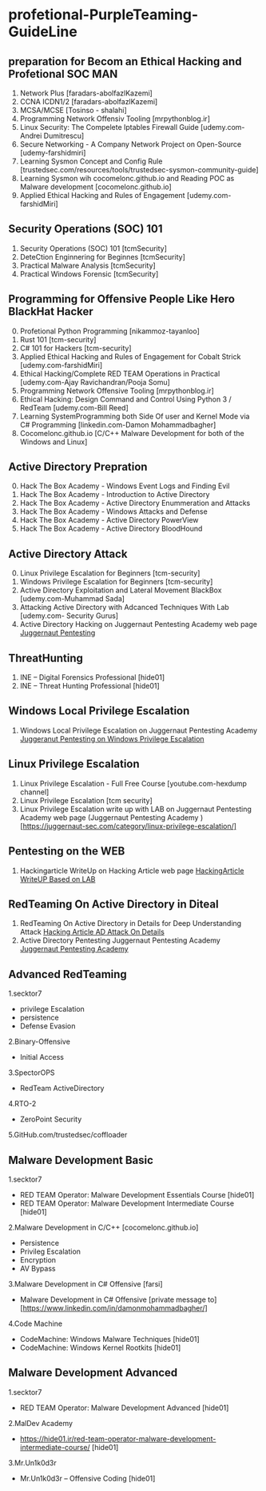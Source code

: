 # profetional-PurpleTeaming-GuideLine
## preparation for Becom an Ethical Hacking and Profetional SOC MAN 
1. Network Plus [faradars-abolfazlKazemi]
2. CCNA ICDN1/2 [faradars-abolfazlKazemi]
3. MCSA/MCSE [Tosinso - shalahi]
4. Programming Network Offensiv Tooling [mrpythonblog.ir]
5. Linux Security: The Compelete Iptables Firewall Guide [udemy.com-Andrei Dumitrescu]
6. Secure Networking - A Company Network Project on Open-Source [udemy-farshidmiri]
7. Learning Sysmon Concept and Config Rule [trustedsec.com/resources/tools/trustedsec-sysmon-community-guide]
8. Learning Sysmon wih cocomelonc.github.io and Reading POC as Malware development [cocomelonc.github.io]
9. Applied Ethical Hacking and Rules of Engagement [udemy.com-farshidMiri]

## Security Operations (SOC) 101
1. Security Operations (SOC) 101 [tcmSecurity]
2. DeteCtion Enginnering for Beginnes [tcmSecurity]
3. Practical Malware Analysis [tcmSecurity]
4. Practical Windows Forensic [tcmSecurity]

## Programming for Offensive People Like Hero BlackHat Hacker
0. Profetional Python Programming [nikammoz-tayanloo]
0. Rust 101 [tcm-security]
0. C# 101 for Hackers [tcm-security]
1. Applied Ethical Hacking and Rules of Engagement for Cobalt Strick [udemy.com-farshidMiri] 
2. Ethical Hacking/Complete RED TEAM Operations in Practical [udemy.com-Ajay Ravichandran/Pooja Somu]
3. Programming Network Offensive Tooling [mrpythonblog.ir]
4. Ethical Hacking: Design Command and Control Using Python 3 / RedTeam [udemy.com-Bill Reed]
5. Learning SystemProgramming both Side Of user and Kernel Mode via C# Programming [linkedin.com-Damon Mohammadbagher]
6. Cocomelonc.github.io [C/C++ Malware Development for both of the Windows and Linux]


## Active Directory Prepration
0. Hack The Box Academy - Windows Event Logs and Finding Evil
1. Hack The Box Academy - Introduction to Active Directory
2. Hack The Box Academy - Active Directory Enummeration and Attacks
3. Hack The Box Academy - Windows Attacks and Defense
4. Hack The Box Academy - Active Directory PowerView
5. Hack The Box Academy - Active Directory BloodHound

## Active Directory Attack 
0. Linux Privilege Escalation for Beginners [tcm-security]
0. Windows Privilege Escalation for Beginners [tcm-security]
1. Active Directory Exploitation and Lateral Movement BlackBox [udemy.com-Muhammad Sada]
2. Attacking Active Directory with Adcanced Techniques With Lab [udemy.com- Security Gurus]
3. Active Directory Hacking on Juggernaut Pentesting Academy web page [Juggernaut Pentesting](https://juggernaut-sec.com/category/active-directory-hacking/)

## ThreatHunting
1. INE – Digital Forensics Professional [hide01]
2. INE – Threat Hunting Professional  [hide01]

## Windows Local Privilege Escalation
1. Windows Local Privilege Escalation on Juggernaut Pentesting Academy [ Juggeranut Pentesting on Windows Privilege Escalation](https://juggernaut-sec.com/category/windows-privilege-escalation/)

## Linux Privilege Escalation
1. Linux Privilege Escalation - Full Free Course [youtube.com-hexdump channel]
2. Linux Privilege Escalation [tcm security]
3. Linux Privilege Escalation write up with LAB on Juggernaut Pentesting Academy web page  (Juggernaut Pentesting Academy )[https://juggernaut-sec.com/category/linux-privilege-escalation/]

## Pentesting on the WEB
1. Hackingarticle WriteUp on Hacking Article web page [HackingArticle WriteUP Based on LAB](https://www.hackingarticles.in/web-penetration-testing/)

## RedTeaming On Active Directory in Diteal
1. RedTeaming On Active Directory in Details for Deep Understanding Attack [Hacking Article AD Attack On Details ](https://www.hackingarticles.in/red-teaming/)
2. Active Directory Pentesting Juggernaut Pentesting Academy  [Juggernaut Pentesting Academy](https://juggernaut-sec.com/category/active-directory-hacking/)


## Advanced RedTeaming
1.secktor7	
- privilege Escalation
- persistence
- Defense Evasion

2.Binary-Offensive
- Initial Access

3.SpectorOPS
- RedTeam ActiveDirectory
	
4.RTO-2
- ZeroPoint Security

5.GitHub.com/trustedsec/coffloader

## Malware Development Basic
1.secktor7
- RED TEAM Operator: Malware Development Essentials Course [hide01]
- RED TEAM Operator: Malware Development Intermediate Course [hide01]
  
2.Malware Development in C/C++ [cocomelonc.github.io]
   - Persistence
   - Privileg Escalation
   - Encryption
   - AV Bypass

3.Malware Development in C# Offensive [farsi]
- Malware Development in C# Offensive [private message to][https://www.linkedin.com/in/damonmohammadbagher/]
  
4.Code Machine
- CodeMachine: Windows Malware Techniques [hide01]
- CodeMachine: Windows Kernel Rootkits [hide01]

## Malware Development Advanced
1.secktor7
- RED TEAM Operator: Malware Development Advanced [hide01]
  
2.MalDev Academy
- https://hide01.ir/red-team-operator-malware-development-intermediate-course/ [hide01]

3.Mr.Un1k0d3r 
- Mr.Un1k0d3r – Offensive Coding [hide01]
